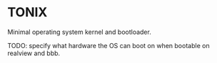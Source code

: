 # TONIX
Minimal operating system kernel and bootloader.

TODO: specify what hardware the OS can boot on when bootable on realview and 
bbb.
